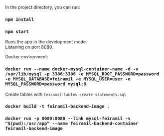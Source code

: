 In the project directory, you can run:

### `npm install`
### `npm start`

Runs the app in the development mode.\
Listening on port 8080.

Docker environment:
### `docker run --name docker-mysql-container-name -d -v /var/lib/mysql -p 3306:3306 -e MYSQL_ROOT_PASSWORD=password -e MYSQL_DATABASE=feiramil -e MYSQL_USER=user -e MYSQL_PASSWORD=password mysql:8`
Create tables with `feiramil-tables-create-statements.sql`
### `docker build -t feiramil-backend-image .`
### `docker run -p 8080:8080 --link mysql-feiramil -v "$(pwd):/usr/app" --name feiramil-backend-container feiramil-backend-image`

